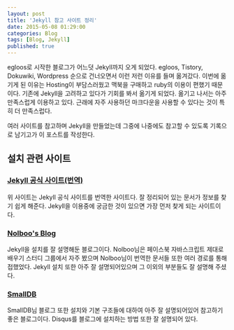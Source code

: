 ```yaml
---
layout: post
title: 'Jekyll 참고 사이트 정리'
date: 2015-05-08 01:29:00
categories: Blog
tags: [Blog, Jekyll]
published: true
---
```


egloos로 시작한 블로그가 어느덧 Jekyll까지 오게 되었다. egloos, Tistory, Dokuwiki, Wordpress 순으로 건너오면서 이런 저런 이유를 들며 옮겨갔다. 이번에 옮기게 된 이유는 Hosting이 부담스러웠고 맥북을 구매하고 ruby의 이용이 편했기 때문이다. 기존에 Jekyll을 고려하고 있다가 기회를 봐서 옮기게 되었다. 옮기고 나서는 아주 만족스럽게 이용하고 있다. 근래에 자주 사용하던 마크다운을 사용할 수 있다는 것이 특히 더 만족스럽다.

여러 사이트를 참고하며 Jekyll을 만들었는데 그중에 나중에도 참고할 수 있도록 기록으로 남기고가 이 포스트를 작성한다.

## 설치 관련 사이트

### [Jekyll 공식 사이트(번역)](http://jekyllrb-ko.github.io/docs/home/)

위 사이트는 Jekyll 공식 사이트를 번역한 사이트다. 잘 정리되어 있는 문서가 정보를 찾기 쉽게 해준다. Jekyll을 이용중에 궁금한 것이 있으면 가장 먼저 찾게 되는 사이트이다.

### [Nolboo's Blog](https://nolboo.github.io/blog/2013/10/15/free-blog-with-github-jekyll/)

Jekyll을 설치를 잘 설명해둔 블로그이다. Nolboo님은 페이스북 자바스크립트 제대로 배우기 스터디 그룹에서 자주 봤으며 Nolboo님이 번역한 문서들 또한 여러 경로를 통해 접했었다. Jekyll 설치 또한 아주 잘 설명되어있으며 그 이외의 부분들도 잘 설명해 주셨다.

### [SmallDB](http://smalldb.net/jekyll/2014/11/25/Jekyll-blog-structure-basic-usage/)

SmallDB님 블로그 또한 설치와 기본 구조들에 대하여 아주 잘 설명되어있어 참고하기 좋은 블로그이다. Disqus를 블로그에 설치하는 방법 또한 잘 설명되어 있다.

